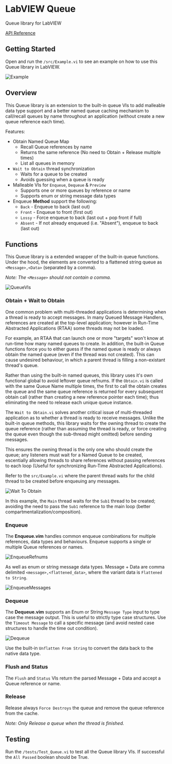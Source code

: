 # LabVIEW Queue
 Queue library for LabVIEW

[API Reference](docs/api/queue.md)

## Getting Started

Open and run the `/src/Example.vi` to see an example on how to use this Queue library in LabVIEW.

![Example](docs/api/queue/Example_Queue.lvlib_Example.vi.png)

## Overview

This Queue library is an extension to the built-in queue VIs to add malleable data type support and a better named queue caching mechanism to call/recall queues by name throughout an application (without create a new queue reference each time). 

Features:
- Obtain Named Queue Map
  - Recall Queue references by name
  - Returns the same reference (No need to Obtain + Release multiple times)
  - List all queues in memory
- `Wait to Obtain` thread synchronization 
  - Waits for a queue to be created
  - Avoids guessing when a queue is ready
- Malleable VIs for `Enqueue`, `Dequeue` & `Preview`
  - Supports one or more queues by reference or name
  - Supports enum or string message data types
- Enqueue **Method** support the following:
  - `Back` - Enqueue to back (last out)
  - `Front` - Enqueue to front (first out)
  - `Lossy` - Force enqueue to back (last out + pop front if full)
  - `Absent` - If not already enqueued (i.e. "Absent"), enqueue to back (last out)

## Functions

This Queue library is a extended wrapper of the built-in queue functions. Under the hood, the elements are converted to a flattened string queue as `<Message>,<Data>` (separated by a comma).

*Note: The `<Message>` should not contain a comma.*

![QueueVIs](docs/api/queue/Palette_API.png)

### Obtain + Wait to Obtain

One common problem with multi-threaded applications is determining when a thread is ready to accept messages. In many Queued Message Handlers, references are created at the top-level application; however in Run-Time Abstracted Applications (RTAA) some threads may not be loaded.

For example, an RTAA that can launch one or more "targets" won't know at run-time how many named queues to create. In addition, the built-in Queue functions force you to either guess if the named queue is ready or always obtain the named queue (even if the thread was not created). This can cause undesired behaviour, in which a parent thread is filling a non-existant thread's queue.

Rather than using the built-in named queues, this library uses it's own functional global to avoid leftover queue refnums. If the `Obtain.vi` is called with the same Queue Name multiple times, the first to call the obtain creates the queue and the same queue reference is returned for every subsequent obtain call (rather than creating a new reference pointer each time); thus eliminating the need to release each unique queue instance.

The `Wait to Obtain.vi` solves another critical issue of multi-threaded application as to whether a thread is ready to receive messages. Unlike the built-in queue methods, this library waits for the owning thread to create the queue reference (rather than assuming the thread is ready, or force creating the queue even though the sub-thread might omitted) before sending messages.

This ensures the owning thread is the only one who should create the queue; any listeners must wait for a Named Queue to be created, escentially allowing threads to share references without passing references to each loop (Useful for synchronizing Run-Time Abstracted Applications). 

Refer to the `src/Example.vi` where the parent thread waits for the child thread to be created before enqueuing any messages.

![Wait To Obtain](docs/imgs/WaitToObtain.png)

In this example, the `Main` thread waits for the `Sub1` thread to be created; avoiding the need to pass the `Sub1` reference to the main loop (better compartmentalization/composition).

### Enqueue

The **Enqueue.vim** handles common enqueue combinations for multiple references, data types and behaviours. Enqueue supports a single or multiple Queue references or names. 

![EnqueueRefnums](/docs/imgs/EnqueueRefnums.png)

As well as enum or string message data types. Message + Data are comma delimited `<message>,<flattened_data>`, where the variant data is `Flattened to String`.

![EnqueueMessages](/docs/imgs/EnqueueMessages.png)

### Dequeue

The **Dequeue.vim** supports an Enum or String `Message Type` input to type case the message output. This is useful to strictly type case structures. Use the `Timeout Message` to call a specific message (and avoid nested case structures to handle the time out condition).

![Dequeue](docs/imgs/Dequeue.png)

Use the built-in `Unflatten From String` to convert the data back to the native data type.

### Flush and Status

The `Flush` and `Status` VIs return the parsed Message + Data and accept a Queue reference or name.

### Release

Release always `Force Destroys` the queue and remove the queue reference from the cache.

*Note: Only Release a queue when the thread is finished.*

## Testing

Run the `/tests/Test_Queue.vi` to test all the Queue library VIs. If successful the `All Passed` boolean should be True.
